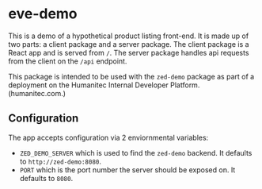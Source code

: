 eve-demo
========
This is a demo of a hypothetical product listing front-end. It is made up of two parts: a client package and a server
package. The client package is a React app and is served from `/`. The server package handles api requests from the
client on the `/api` endpoint.

This package is intended to be used with the `zed-demo` package as part of a deployment on the Humanitec Internal
Developer Platform. (humanitec.com.)

Configuration
-------------
The app accepts configuration via 2 enviornmental variables:
* `ZED_DEMO_SERVER` which is used to find the `zed-demo` backend. It defaults to `http://zed-demo:8080`.
* `PORT` which is the port number the server should be exposed on. It defaults to `8080`.
